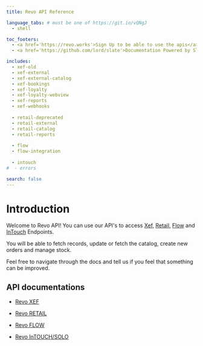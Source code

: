 ```yaml
---
title: Revo API Reference

language_tabs: # must be one of https://git.io/vQNgJ
  - shell

toc_footers:
  - <a href='https://revo.works'>Sign Up to be able to use the apis</a>
  - <a href='https://github.com/lord/slate'>Documentation Powered by Slate</a>

includes:
  - xef-old
  - xef-external
  - xef-external-catalog
  - xef-bookings
  - xef-loyalty
  - xef-loyalty-webview
  - xef-reports
  - xef-webhooks
  
  - retail-deprecated
  - retail-external
  - retail-catalog
  - retail-reports
  
  - flow
  - flow-integration
  
  - intouch
#  - errors

search: false
---
```


# Introduction

Welcome to Revo API! You can use our API's to access [Xef](https://revo.works/en/products/revoxef), [Retail](https://revo.works/en/products/revoretail), [Flow](https://revo.works/en/products/revoflow) and [InTouch](https://revointouch.works) Endpoints.

You will be able to fetch records, update or fetch the catalog, create new orders and manage stock.

Feel free to navigate through the docs and tell us if you feel that something can be improved.

## API documentations

- [Revo XEF](xef.html)

- [Revo RETAIL](retail.html)

- [Revo FLOW](flow.html)

- [Revo InTOUCH/SOLO](intouch.html)